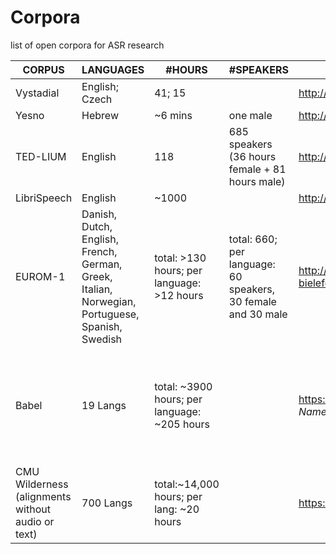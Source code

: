 # Corpora
list of open corpora for ASR research

| CORPUS  	| LANGUAGES | #HOURS  | #SPEAKERS |   URL	| Licensing |
|---	|---	|---  |---	|---	| --- |
|Vystadial	| English; Czech |  41; 15  |       | <http://www.openslr.org/6/> | |
| Yesno     |Hebrew          | ~6 mins  | one male    | <http://www.openslr.org/1/> | |
|TED-LIUM   |English         | 118      | 685 speakers (36 hours female + 81 hours male)|<http://www.openslr.org/7/>| |
|LibriSpeech   |English         | ~1000      |  |<http://www.openslr.org/12/>| |
|EUROM-1   | Danish, Dutch, English, French, German, Greek, Italian, Norwegian, Portuguese, Spanish, Swedish         | total: >130 hours; per language: >12 hours      | total: 660; per language: 60 speakers, 30 female and 30 male | <http://wwwhomes.uni-bielefeld.de/gibbon/Handbooks/gibbon_handbook_1997/node575.html> | |
|Babel   |  19 Langs | total: ~3900 hours; per language: ~205 hours  | | <https://catalog.ldc.upenn.edu/search>, enter *babel* under *Publication Name:* | LDC Non-member <https://www.ldc.upenn.edu/sites/www.ldc.upenn.edu/files/iarpa-babel-lithuanian-nm-user-agreement.pdf>; LDC Member For-Profit ($27,500/year) <https://www.ldc.upenn.edu/sites/www.ldc.upenn.edu/files/iarpa-babel-lithuanian-fp-user-agreement.pdf>; LDC Member Non-for-profit ($3,850/year) <https://www.ldc.upenn.edu/sites/www.ldc.upenn.edu/files/iarpa-babel-lithuanian-nfp-user-agreement.pdf>| |
|CMU Wilderness (alignments without audio or text) | 700 Langs| total:~14,000 hours; per lang: ~20 hours| |<https://github.com/festvox/datasets-CMU_Wilderness>| Questionable Legality: <https://live.bible.is/terms>|